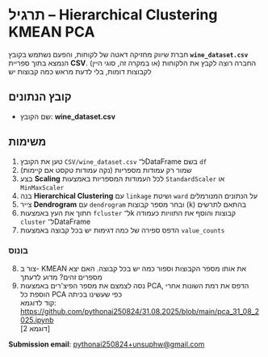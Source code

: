 # תרגיל – Hierarchical Clustering KMEAN PCA

חברת שיווק מחזיקה דאטה של לקוחות, והפעם נשתמש בקובץ **`wine_dataset.csv`** הנמצא בתוך ספריית **CSV**. החברה רוצה לקבץ את הלקוחות (או במקרה זה, סוגי היין) לקבוצות דומות, בלי לדעת מראש כמה קבוצות יש

## קובץ הנתונים

* שם הקובץ: **wine_dataset.csv**

## משימות

1. טען את הקובץ `CSV/wine_dataset.csv` ל־DataFrame בשם `df`
2. שמור רק עמודות מספריות (נקה עמודות טקסט אם קיימות)
3. בצע **Scaling** לכל העמודות המספריות באמצעות `StandardScaler` או `MinMaxScaler`
4. בנה **Hierarchical Clustering** עם `linkage` ושיטת `ward` על הנתונים המנורמלים
5. צייר **Dendrogram** עם `dendrogram` ובחר מספר קבוצות (k) בהתאם לתרשים
6. חתוך את העץ באמצעות `fcluster` ל־k קבוצות והוסף את התוויות כעמודה `cluster` ל־DataFrame
7. הדפס ספירה של כמה דגימות יש בכל קבוצה באמצעות `value_counts`

### בונוס

8. צור ב- KMEAN את אותו מספר הקבוצות וספור כמה יש בכל קבוצה. האם יצא מספרים זהים? מדוע לדעתך
9. נסה לצמצם את מספר הפיצ'רים באמצעות PCA, הדפס את רמת השונות אחרי הוספת כל PCA כפי שעשינו בכיתה  
קוד לדוגמא: https://github.com/pythonai250824/31.08.2025/blob/main/pca_31_08_2025.ipynb   
[דוגמא 2]

**Submission email**: [pythonai250824+unsuphw@gmail.com](mailto:pythonai250824+unsuphw@gmail.com)

